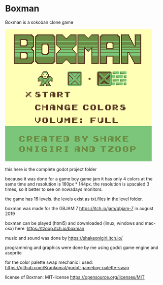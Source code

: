 # Boxman

 Boxman is a sokoban clone game
 
 ![](https://github.com/Tzoop/Boxman-Sokoban-Game-Godot/blob/master/GifBoxmanForGitHub.gif)
 
 this here is the complete godot project folder
 
 because it was done for a game boy game jam it has only 4 colors at the same time and resolution is 160px * 144px.
 the resolution is upscaled 3 times, so it better to see on nowadays monitors.
 
 the game has 16 levels. the levels exist as txt.files in the level folder.

 boxman was made for the GBJAM 7 https://itch.io/jam/gbjam-7  in august 2019
 
 boxman can be played (html5) and downloaded (linux, windows and mac-osx) here: https://tzoop.itch.io/boxman
 
 music and sound was done by https://shakeonigiri.itch.io/
 
 programming and graphics were done by me using godot game engine and aseprite
 
 for the color palette swap mechanic i used: https://github.com/Krankomat/godot-gameboy-palette-swap
 
 license of Boxman: MIT-license https://opensource.org/licenses/MIT
